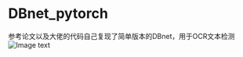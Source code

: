 # DBnet_pytorch
参考论文以及大佬的代码自己复现了简单版本的DBnet，用于OCR文本检测
![Image text](https://img-blog.csdnimg.cn/20200926140220943.png?x-oss-process=image/watermark,type_ZmFuZ3poZW5naGVpdGk,shadow_10,text_aHR0cHM6Ly9ibG9nLmNzZG4ubmV0L2xpdXhpYW9oZW5nMTk5Mg==,size_16,color_FFFFFF,t_70#pic_center)

